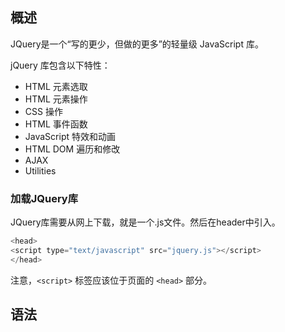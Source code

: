 
## 概述
JQuery是一个“写的更少，但做的更多”的轻量级 JavaScript 库。

jQuery 库包含以下特性：

- HTML 元素选取
- HTML 元素操作
- CSS 操作
- HTML 事件函数
- JavaScript 特效和动画
- HTML DOM 遍历和修改
- AJAX
- Utilities


### 加载JQuery库
JQuery库需要从网上下载，就是一个.js文件。然后在header中引入。

```javascript
<head>
<script type="text/javascript" src="jquery.js"></script>
</head>
```
注意，`<script>` 标签应该位于页面的 `<head>` 部分。

## 语法











